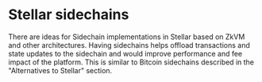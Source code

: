 # Stellar sidechains

There are ideas for Sidechain implementations in Stellar based on ZkVM and other architectures. Having sidechains helps offload transactions and state updates to the sidechain and would improve performance and fee impact of the platform. This is similar to Bitcoin sidechains described in the "Alternatives to Stellar" section.

